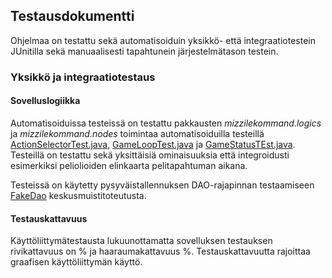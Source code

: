 ## Testausdokumentti

Ohjelmaa on testattu sekä automatisoiduin yksikkö- että integraatiotestein JUnitilla sekä manuaalisesti tapahtunein järjestelmätason testein.

### Yksikkö ja integraatiotestaus

#### Sovelluslogiikka

Automatisoiduissa testeissä on testattu pakkausten *mizzilekommand.logics* ja *mizzilekommand.nodes* toimintaa automatisoiduilla testeillä [ActionSelectorTest.java](), [GameLoopTest.java]() ja [GameStatusTEst.java](). Testeillä on testattu sekä yksittäisiä ominaisuuksia että integroidusti esimerkiksi peliolioiden elinkaarta pelitapahtuman aikana.

Testeissä on käytetty pysyväistallennuksen DAO-rajapinnan testaamiseen [FakeDao]() keskusmuistitoteutusta.

#### Testauskattavuus

Käyttöliittymätestausta lukuunottamatta sovelluksen testauksen rivikattavuus on  % ja haaraumakattavuus  %. Testauskattavuutta rajoittaa graafisen käyttöliittymän käyttö.

